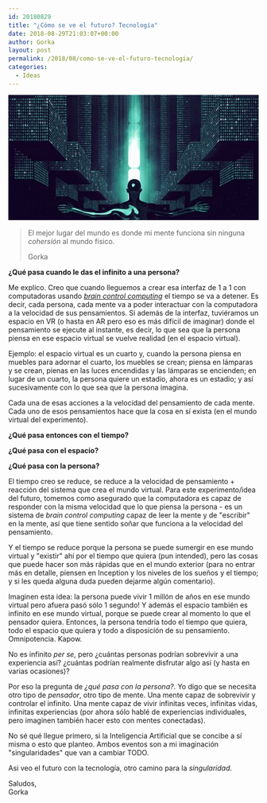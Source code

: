 ```yaml
---
id: 20180829
title: "¿Cómo se ve el futuro? Tecnología"
date: 2018-08-29T21:03:07+00:00
author: Gorka
layout: post
permalink: /2018/08/como-se-ve-el-futuro-tecnologia/
categories:
  - Ideas
---
```

<img style="margin: auto;" src="/public/img/2018/08/singularity.png" alt="Singularity" />

> El mejor lugar del mundo es donde mi mente funciona sin ninguna _cohersión_ al mundo físico.
>
> Gorka

**¿Qué pasa cuando le das el infinito a una persona?**

Me explico. Creo que cuando lleguemos a crear esa interfaz de 1 a 1 con computadoras usando [_brain control computing_](https://en.wikipedia.org/wiki/Brain%E2%80%93computer_interface) el tiempo se va a detener. Es decir, cada persona, cada mente va a poder interactuar con la computadora a la velocidad de sus pensamientos. Si además de la interfaz, tuviéramos un espacio en VR (o hasta en AR pero eso es más difícil de imaginar) donde el pensamiento se ejecute al instante, es decir, lo que sea que la persona piensa en ese espacio virtual se vuelve realidad (en el espacio virtual).

Ejemplo: el espacio virtual es un cuarto y, cuando la persona piensa en muebles para adornar el cuarto, los muebles se crean; piensa en lámparas y se crean, pienas en las luces encendidas y las lámparas se encienden; en lugar de un cuarto, la persona quiere un estadio, ahora es un estadio; y así sucesivamente con lo que sea que la persona imagina.

Cada una de esas acciones a la velocidad del pensamiento de cada mente. Cada uno de esos pensamientos hace que la cosa en sí exista (en el mundo virtual del experimento).

**¿Qué pasa entonces con el tiempo?**

**¿Qué pasa con el espacio?**

**¿Qué pasa con la persona?**

El tiempo creo se reduce, se reduce a la velocidad de pensamiento + reacción del sistema que crea el mundo virtual. Para este experimento/idea del futuro, tomemos como asegurado que la computadora es capaz de responder con la misma velocidad que lo que piensa la persona - es un sistema de _brain control computing_ capaz de leer la mente y de "escribir" en la mente, así que tiene sentido soñar que funciona a la velocidad del pensamiento.

Y el tiempo se reduce porque la persona se puede sumergir en ese mundo virtual y "existir" ahí por el tiempo que quiera (pun intended), pero las cosas que puede hacer son más rápidas que en el mundo exterior (para no entrar más en detalle, piensen en Inception y los niveles de los sueños y el tiempo; y si les queda alguna duda pueden dejarme algún comentario).

Imaginen esta idea: la persona puede vivir 1 millón de años en ese mundo virtual pero afuera pasó sólo 1 segundo! Y además el espacio también es infinito en ese mundo virtual, porque se puede crear al momento lo que el pensador quiera. Entonces, la persona tendría todo el tiempo que quiera, todo el espacio que quiera y todo a disposición de su pensamiento. Omnipotencia. Kapow.

No es infinito _per se_, pero ¿cuántas personas podrían sobrevivir a una experiencia así? ¿cuántas podrían realmente disfrutar algo así (y hasta en varias ocasiones)?

Por eso la pregunta de _¿qué pasa con la persona?_. Yo digo que se necesita otro tipo de *pensador*, otro tipo de mente. Una mente capaz de sobrevivir y controlar el infinito. Una mente capaz de vivir infinitas veces, infinitas vidas, infinitas experiencias (por ahora sólo hablé de experiencias individuales, pero imaginen también hacer esto con mentes conectadas).

No sé qué llegue primero, si la Inteligencia Artificial que se concibe a sí misma o esto que planteo. Ambos eventos son a mi imaginación "singularidades" que van a cambiar TODO.

Asi veo el futuro con la tecnología, otro camino para la _singularidad_.

Saludos,<br />
Gorka
